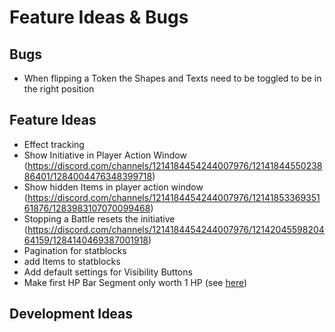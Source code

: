 # Feature Ideas & Bugs

## Bugs

+ When flipping a Token the Shapes and Texts need to be toggled to be in the right position

## Feature Ideas

+ Effect tracking
+ Show Initiative in Player Action Window 
(https://discord.com/channels/1214184454244007976/1214184455023886401/1284004476348399718)
+ Show hidden Items in player action window (https://discord.com/channels/1214184454244007976/1214185336935161876/1283983107070099468) 
+ Stopping a Battle resets the initiative (https://discord.com/channels/1214184454244007976/1214204559820464159/1284140469387001918)
+ Pagination for statblocks
+ add Items to statblocks
+ Add default settings for Visibility Buttons
+ Make first HP Bar Segment only worth 1 HP (see [here](https://github.com/kamejosh/owlbear-hp-tracker/issues/23))

## Development Ideas

